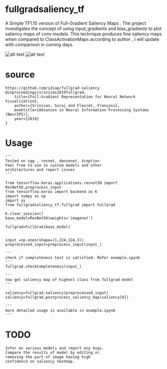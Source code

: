 # fullgradsaliency_tf
A Simple TF1.15 version of Full-Gradient Saliency Maps . The project investigates the concept 
of using input_gradients and bias_gradients to plot saliency maps of conv models.
This technique produces fine saliency maps when compared to ClassActivationMaps according 
to author , I will update with comparison in coming days.

![alt text](https://github.com/vk1996/fullgradsaliency_TF1.0/blob/master/pngs/download.png)
![alt text](https://github.com/vk1996/fullgradsaliency_TF1.0/blob/master/pngs/download%20(2).png)


# source 
```
https://github.com/idiap/fullgrad-saliency
@inproceedings{srinivas2019fullgrad,
    title={Full-Gradient Representation for Neural Network Visualization},
    author={Srinivas, Suraj and Fleuret, François},
    booktitle={Advances in Neural Information Processing Systems (NeurIPS)},
    year={2019}
}

````
# Usage

```
'''
Tested on vgg , resnet, densenet, Xception
Feel free to use in custom models and other 
architectures and report issues
'''

from tensorflow.keras.applications.resnet50 import ResNet50,preprocess_input
from tensorflow.keras import backend as K
import numpy as np
import os
from fullgradsaliency_tf.fullgrad import FullGrad

K.clear_session()
base_model=ResNet50(weights='imagenet')

fullgrad=FullGrad(base_model)


input_=np.ones(shape=(1,224,224,3))
preprocessed_input=preprocess_input(input_)

'''
check if completeness test is satisfied. Refer example.ipynb 
'''
fullgrad.checkCompleteness(input_)

'''
now get saliency map of highest class from fullgrad model
'''

saliency=fullgrad.saliency(preprocessed_input)
saliency=fullgrad.postprocess_saliency_map(saliency[0])

'''
more detailed usage is available in example.ipynb
'''

```
# TODO
```
Infer on various models and report any bugs.
Compare the results of model by editing or
removing the part of image having high 
confidence on saliency heatmap.
```
